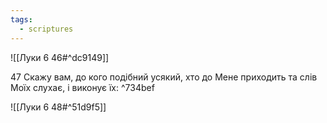 ```yaml
---
tags:
  - scriptures
---
```


![[Луки 6 46#^dc9149]]

47 Скажу вам, до кого подібний усякий, хто до Мене приходить та слів Моїх слухає, і виконує їх: ^734bef

![[Луки 6 48#^51d9f5]]